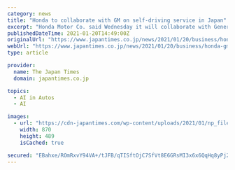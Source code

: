```yaml
---
category: news
title: "Honda to collaborate with GM on self-driving service in Japan"
excerpt: "Honda Motor Co. said Wednesday it will collaborate with General Motors Co. and its unit Cruise LLC on launching a service using self-driving vehicles in Japan and start feasibility tests later ..."
publishedDateTime: 2021-01-20T14:49:00Z
originalUrl: "https://www.japantimes.co.jp/news/2021/01/20/business/honda-gm-self-driving/"
webUrl: "https://www.japantimes.co.jp/news/2021/01/20/business/honda-gm-self-driving/"
type: article

provider:
  name: The Japan Times
  domain: japantimes.co.jp

topics:
  - AI in Autos
  - AI

images:
  - url: "https://cdn-japantimes.com/wp-content/uploads/2021/01/np_file_64237-870x489.jpeg"
    width: 870
    height: 489
    isCached: true

secured: "EBahxe/ROmRxvY94VA+/tJFB/qTISftOjC7SfVt8E6GRsMI3x6x6QqHq8yPj2iIS4DaknsJcAOYYh2qNXKxtHKTHYZaZ57lYuoOYKa3xgiIxc3vv2msIQKGjZR6rKeO4a9PUwKwPa+MKHWDVcGV4/iSIwCtmjK3lMEO8I2HY9f9ekGEOaJ5p54RWqhRJyQ6HTG2EnvNYJVZlaS3jd7qhswAfpC4fDp9k8bbfPaSeRq8P7J68InKLh9Ct/z+Np4ren0YaZEBXaquzQXMnpLCydVkGbY6k/odnvd2arQYhjeyQt0iBIyo/58XMgjPvSkSUPAmOst6GiexAgo4JnjaUlBeHlVtYKkN9Zn+y9vmSBOs=;s8Ni/IwpG6hq3WGFNan8Cw=="
---
```


